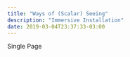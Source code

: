 ```yaml
---
title: "Ways of (Scalar) Seeing"
description: "Immersive Installation"
date: 2019-03-04T23:37:33-03:00
---
```


Single Page
